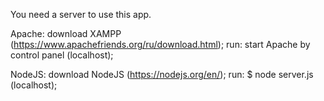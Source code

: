 You need a server to use this app. 

Apache: download XAMPP (https://www.apachefriends.org/ru/download.html);
	run: start Apache by control panel (localhost);

NodeJS: download NodeJS (https://nodejs.org/en/);
	run: $ node server.js (localhost);